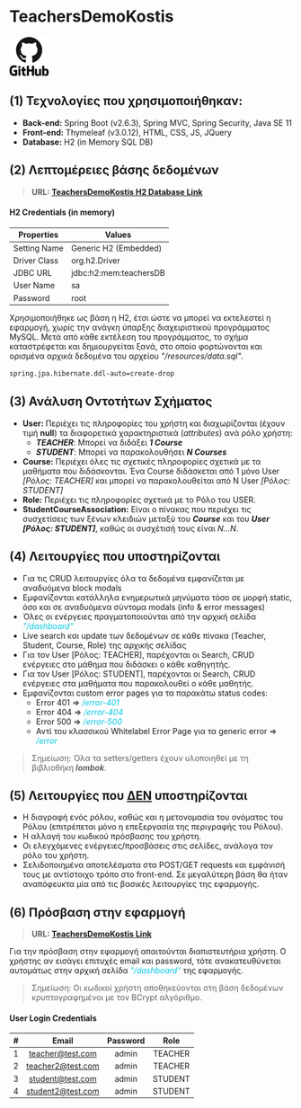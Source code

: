 # TeachersDemoKostis 
<a href="https://github.com/Kostisef/TeachersDemoKostis" target="_blank">
    <img src="https://github.com/devicons/devicon/blob/master/icons/github/github-original-wordmark.svg" title="TeachersDemoKostis GitHub Repo" alt="TeachersDemoKostis GitHub Repo" width="70" height="70"/>
  </a>
  
## (1) Τεχνολογίες που χρησιμοποιήθηκαν: </h2>
- **Back-end:** Spring Boot (v2.6.3), Spring MVC, Spring Security, Java SE 11
- **Front-end:** Thymeleaf (v3.0.12), HTML, CSS, JS, JQuery
- **Database:** H2 (in Memory SQL DB)


## (2) Λεπτομέρειες βάσης δεδομένων</h2>
> <div style="font-weight: bold">URL: <a href="http://localhost:8585/teachersDemoKostis/h2-console/">TeachersDemoKostis H2 Database Link</a></div>

#### H2 Credentials (in memory)
| Properties    | Values                 |
|---------------|------------------------|
| Setting Name	 | Generic H2 (Embedded)  |
| Driver Class  | org.h2.Driver          |
| JDBC URL      | jdbc:h2:mem:teachersDB |
| User Name     | sa                     |
| Password      | root                   |


<div>Χρησιμοποιήθηκε ως βάση η H2, έτσι ώστε να μπορεί να εκτελεστεί η εφαρμογή, χωρίς την ανάγκη ύπαρξης διαχειριστικού προγράμματος MySQL.
Μετά από κάθε εκτέλεση του προγράμματος, το σχήμα καταστρέφεται και δημιουργείται ξανά, στο οποίο φορτώνονται και ορισμένα
αρχικά δεδομένα του αρχείου <span style="font-style: italic">"/resources/data.sql"</span>.</div>

```xml
spring.jpa.hibernate.ddl-auto=create-drop
```

## (3) Ανάλυση Οντοτήτων Σχήματος
- **User:** Περιέχει τις πληροφορίες του χρήστη και διαχωρίζονται (έχουν τιμή **null**) τα διαφορετικά χαρακτηριστικά (_attributes_) ανά ρόλο χρήστη:
  - **_TEACHER_**: Μπορεί να διδάξει **_1 Course_**
  - **_STUDENT_**: Μπορεί να παρακολουθήσει **_N Courses_**
- **Course:** Περιέχει όλες τις σχετικές πληροφορίες σχετικά με τα μαθήματα που διδάσκονται. Ένα Course διδάσκεται από 1 μόνο User _[Ρόλος: TEACHER]_ και μπορεί να παρακολουθείται από N User _[Ρόλος: STUDENT]_ 
- **Role:** Περιέχει τις πληροφορίες σχετικά με το Ρόλο του USER.
- **StudentCourseAssociation:** Είναι ο πίνακας που περιέχει τις συσχετίσεις των ξένων κλειδιών μεταξύ του **_Course_** και του **_User [Ρόλος: STUDENT]_**, καθώς οι συσχέτισή τους είναι _N...N_.

## (4) Λειτουργίες που υποστηρίζονται</h2>

- Για τις CRUD λειτουργίες όλα τα δεδομένα εμφανίζεται με αναδυόμενα block modals</li>
- Εμφανίζονται κατάλληλα ενημερωτικά μηνύματα τόσο σε μορφή static, όσο και σε αναδυόμενα σύντομα modals (info & error messages)
- Όλες οι ενέργειες πραγματοποιούνται από την αρχική σελίδα <span style="font-style: italic; color: #00c7e3">"/dashboard"</span>
- Live search και update των δεδομένων σε κάθε πίνακα (Teacher, Student, Course, Role) της αρχικής σελίδας
- Για τον User [Ρόλος: TEACHER], παρέχονται οι Search, CRUD ενέργειες στο μάθημα που διδάσκει ο κάθε καθηγητής.
- Για τον User [Ρόλος: STUDENT], παρέχονται οι Search, CRUD ενέργειες στα μαθήματα που παρακολουθεί ο κάθε μαθητής.
- Εμφανίζονται custom error pages για τα παρακάτω status codes:
  - Error 401 &rArr; <span style="font-style: italic; color: #00c7e3">/error-401</span>
  - Error 404 &rArr; <span style="font-style: italic; color: #00c7e3">/error-404</span>
  - Error 500 &rArr; <span style="font-style: italic; color: #00c7e3">/error-500</span>
  - Αντί του κλασσικού Whitelabel Error Page για τα generic error &rArr; <span style="font-style: italic; color: #00c7e3">/error</span>


> Σημείωση: Όλα τα setters/getters έχουν υλοποιηθεί με τη βιβλιοθήκη **_lombok_**.


## (5) Λειτουργίες που <span style="text-decoration: underline;">ΔΕΝ</span> υποστηρίζονται</h2>

- Η διαγραφή ενός ρόλου, καθώς και η μετονομασία του ονόματος του Ρόλου (επιτρέπεται μόνο η επεξεργασία της περιγραφής του Ρόλου).
- Η αλλαγή του κωδικού πρόσβασης του χρήστη.
- Οι ελεγχόμενες ενέργειες/προσβάσεις στις σελίδες, ανάλογα τον ρόλο του χρήστη.
- Σελιδοποιημένα αποτελέσματα στα POST/GET requests και εμφάνισή τους με αντίστοιχο τρόπο στο front-end. Σε μεγαλύτερη βάση θα ήταν αναπόφευκτα μία από τις βασικές λειτουργίες της εφαρμογής.

## (6) Πρόσβαση στην εφαρμογή</h2>
> <div style="font-weight: bold">URL: <a href="http://localhost:8585/teachersDemoKostis/login">TeachersDemoKostis Link</a></div>
<div>Για την πρόσβαση στην εφαρμογή απαιτούνται διαπιστευτήρια χρήστη. Ο χρήστης αν εισάγει επιτυχές email και password,
τότε ανακατευθύνεται αυτομάτως στην αρχική σελίδα <span style="font-style: italic; color: #00c7e3">"/dashboard"</span> της εφαρμογής.</div>

> Σημείωση: Οι κωδικοί χρήστη αποθηκεύονται στη βάση δεδομένων κρυπτογραφημένοι με τον BCrypt αλγόριθμο.

#### User Login Credentials
| # |       Email       | Password |  Role   |
|:-:|:-----------------:|:--------:|:-------:|
| 1 | teacher@test.com  |  admin   | TEACHER |
| 2 | teacher2@test.com |  admin   | TEACHER |
| 3 | student@test.com  |  admin   | STUDENT |
| 4 | student2@test.com |  admin   | STUDENT |
